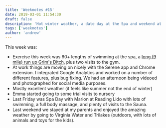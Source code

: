 ```yaml
---
title: 'Weeknotes #15'
date: 2019-03-01 11:54:30
draft: false
description: 'Hot winter weather, a date day at the Spa and weekend at the parents were followed by an exciting week of Electron development.'
tags: ['weeknotes']
author: 'andrew'
---
```


This week was:

-   Exercise this week was 60+ lengths of swimming at the spa, a [long (9 mile) run up Grim's Ditch](https://www.strava.com/activities/2174886281), plus two visits to the gym.
-   At work things are moving on nicely with the Serene app and Chrome extension. I integrated Google Analytics and worked on a number of different features, plus bug fixing. We had an afternoon being videoed and photographed for social media purposes.
-   Mostly excellent weather (it feels like summer not the end of winter)
-   Emma started going to some trial visits to nursery
-   Last Friday was Spa Day with Marion at Reading Lido with lots of swimming, a full body massage, and plenty of visits to the Sauna.
-   Last weekend we stayed at my parents and enjoyed the amazing weather by going to Virginia Water and Trilakes (outdoors, with lots of animals and toys for the kids).
